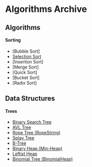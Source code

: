 # Algorithms Archive

## Algorithms

#### Sorting
- [Bubble Sort]
- [Selection Sort](https://github.com/inthra-onsap/algorithms-archive/tree/master/sorting/selection_sort)
- [Insertion Sort]
- [Merge Sort]
- [Quick Sort]
- [Bucket Sort]
- [Radix Sort]

## Data Structures

#### Trees
- [Binary Search Tree](https://github.com/inthra-onsap/algorithms-archive/tree/master/tree/bst)
- [AVL Tree](https://github.com/inthra-onsap/algorithms-archive/tree/master/tree/avl_tree)
- [Rope Tree (RopeString)](https://github.com/inthra-onsap/algorithms-archive/tree/master/tree/rope_string)
- [Splay Tree](https://github.com/inthra-onsap/algorithms-archive/tree/master/tree/splay_tree)
- [B-Tree](https://github.com/inthra-onsap/algorithms-archive/tree/master/tree/b_tree)
- [Binary Heap (Min-Heap)](https://github.com/inthra-onsap/algorithms-archive/tree/master/tree/binary_heap)
- [Leftist Heap](https://github.com/inthra-onsap/algorithms-archive/tree/master/tree/leftist_heap)
- [Binomial Tree (BinomialHeap)](https://github.com/inthra-onsap/algorithms-archive/tree/master/tree/binomial_tree)
